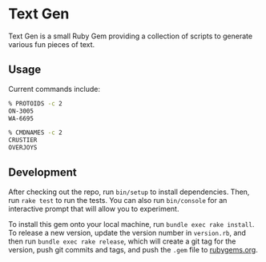 # Text Gen

Text Gen is a small Ruby Gem providing a collection of scripts to generate 
various fun pieces of text. 

## Usage

Current commands include:

```bash
% PROTOIDS -c 2
ON-3005
WA-6695
```

```bash
% CMDNAMES -c 2
CRUSTIER
OVERJOYS
```

## Development

After checking out the repo, run `bin/setup` to install dependencies. Then, 
run `rake test` to run the tests. You can also run `bin/console` for an 
interactive prompt that will allow you to experiment.

To install this gem onto your local machine, run `bundle exec rake install`. 
To release a new version, update the version number in `version.rb`, and then 
run `bundle exec rake release`, which will create a git tag for the version, 
push git commits and tags, and push the `.gem` file 
to [rubygems.org](https://rubygems.org).